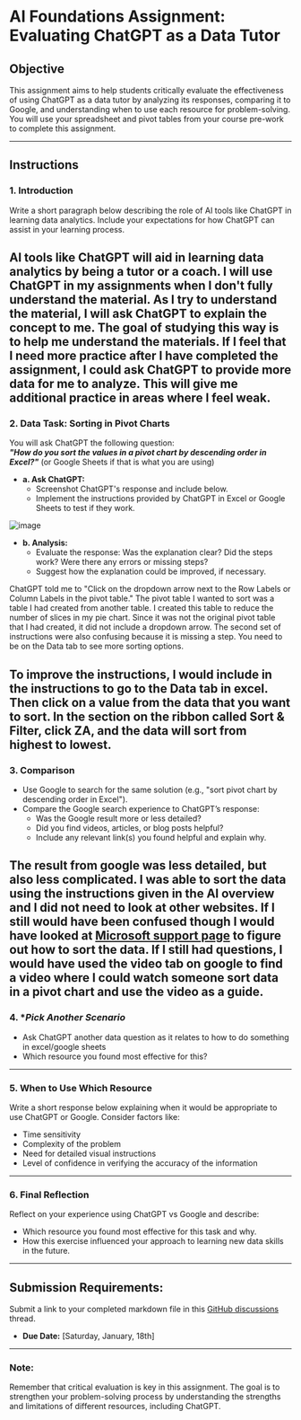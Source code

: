 # **AI Foundations Assignment: Evaluating ChatGPT as a Data Tutor**

## **Objective**  
This assignment aims to help students critically evaluate the effectiveness of using ChatGPT as a data tutor by analyzing its responses, comparing it to Google, and understanding when to use each resource for problem-solving. You will use your spreadsheet and pivot tables from your course pre-work to complete this assignment.  

---

## **Instructions**

### 1. **Introduction**  
Write a short paragraph below describing the role of AI tools like ChatGPT in learning data analytics. Include your expectations for how ChatGPT can assist in your learning process.

AI tools like ChatGPT will aid in learning data analytics by being a tutor or a coach. I will use ChatGPT in my assignments when I don't fully understand the material. As I try to understand the material, I will ask ChatGPT to explain the concept to me. The goal of studying this way is to help me understand the materials. If I feel that I need more practice after I have completed the assignment, I could ask ChatGPT to provide more data for me to analyze. This will give me additional practice in areas where I feel weak. 
---

### 2. **Data Task: Sorting in Pivot Charts**  

You will ask ChatGPT the following question:  
**_"How do you sort the values in a pivot chart by descending order in Excel?"_** (or Google Sheets if that is what you are using) 

- **a. Ask ChatGPT:**  
  - Screenshot ChatGPT's response and include below. 
  - Implement the instructions provided by ChatGPT in Excel or Google Sheets to test if they work.
    
![image](https://github.com/user-attachments/assets/882c2be6-4773-44d7-9528-3fad5a58db40)

- **b. Analysis:**  
  - Evaluate the response: Was the explanation clear? Did the steps work? Were there any errors or missing steps?  
  - Suggest how the explanation could be improved, if necessary.

ChatGPT told me to "Click on the dropdown arrow next to the Row Labels or Column Labels in the pivot table." The pivot table I wanted to sort was a table I had created from another table. I created this table to reduce the number of slices in my pie chart. Since it was not the original pivot table that I had created, it did not include a dropdown arrow. The second set of instructions were also confusing because it is missing a step. You need to be on the Data tab to see more sorting options.

To improve the instructions, I would include in the instructions to go to the Data tab in excel. Then click on a value from the data that you want to sort. In the section on the ribbon called Sort & Filter, click ZA, and the data will sort from highest to lowest.
---

### 3. **Comparison**  
- Use Google to search for the same solution (e.g., "sort pivot chart by descending order in Excel").  
- Compare the Google search experience to ChatGPT’s response:  
  - Was the Google result more or less detailed?  
  - Did you find videos, articles, or blog posts helpful?  
  - Include any relevant link(s) you found helpful and explain why.

The result from google was less detailed, but also less complicated. I was able to sort the data using the instructions given in the AI overview and I did not need to look at other websites. If I still would have been confused though I would have looked at [Microsoft support page](https://support.microsoft.com/en-us/office/sort-data-in-a-pivottable-3f5e5db4-7ddf-44ac-8b9b-70050aa22523#:~:text=In%20the%20PivotTable%2C%20click%20any,Set%20custom%20sort%20options) to figure out how to sort the data. If I still had questions, I would have used the video tab on google to find a video where I could watch someone sort data in a pivot chart and use the video as a guide.
---

### 4. **Pick Another Scenario*  
- Ask ChatGPT another data question as it relates to how to do something in excel/google sheets 
- Which resource you found most effective for this? 
---

### 5. **When to Use Which Resource**  
Write a short response below explaining when it would be appropriate to use ChatGPT or Google. Consider factors like:  
- Time sensitivity  
- Complexity of the problem  
- Need for detailed visual instructions  
- Level of confidence in verifying the accuracy of the information  

---

### 6. **Final Reflection**  
Reflect on your experience using ChatGPT vs Google and describe:  
- Which resource you found most effective for this task and why.  
- How this exercise influenced your approach to learning new data skills in the future.  

---

## **Submission Requirements:**  
Submit a link to your completed markdown file in this [GitHub discussions](https://github.com/Tech-Moms/data-analytics-winter-2025/discussions/4) thread.  
- **Due Date:** [Saturday, January, 18th]  

---

### **Note:**  
Remember that critical evaluation is key in this assignment. The goal is to strengthen your problem-solving process by understanding the strengths and limitations of different resources, including ChatGPT.

